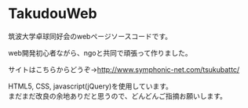 TakudouWeb
==========

筑波大学卓球同好会のwebページソースコードです。  

web開発初心者ながら、ngoと共同で頑張って作りました。  

サイトはこちらからどうぞ→<http://www.symphonic-net.com/tsukubattc/>  

HTML5, CSS, javascript(jQuery)を使用しています。  
まだまだ改良の余地ありだと思うので、どんどんご指摘お願いします。
